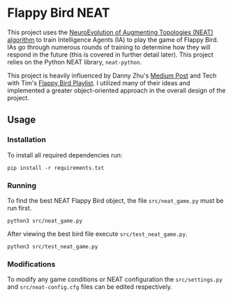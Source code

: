 # Flappy Bird NEAT

This project uses the [NeuroEvolution of Augmenting Topologies (NEAT) algorithm](https://en.wikipedia.org/wiki/Neuroevolution_of_augmenting_topologies) to train Intelligence Agents (IA) to play the game of Flappy Bird. IAs go through numerous rounds of training to determine how they will respond in the future (this is covered in further detail later). This project relies on the Python NEAT library, `neat-python`.

This project is heavily influenced by Danny Zhu's [Medium Post](https://medium.com/analytics-vidhya/how-i-built-an-ai-to-play-flappy-bird-81b672b66521) and Tech with Tim's [Flappy Bird Playlist](https://www.youtube.com/watch?v=MMxFDaIOHsE&list=PLzMcBGfZo4-lwGZWXz5Qgta_YNX3_vLS2). I utilized many of their ideas and implemented a greater object-oriented approach in the overall design of the project.

## Usage

### Installation

To install all required dependencies run:

```
pip install -r requirements.txt
```

### Running

To find the best NEAT Flappy Bird object, the file `src/neat_game.py` must be run first.

```
python3 src/neat_game.py
```

After viewing the best bird file execute `src/test_neat_game.py`.

```
python3 src/test_neat_game.py
```

### Modifications

To modify any game conditions or NEAT configuration the `src/settings.py` and `src/neat-config.cfg` files can be edited respectively.
